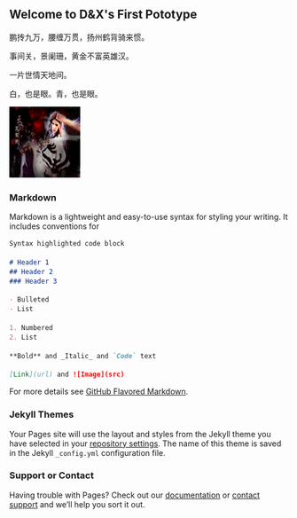## Welcome to D&X's First Pototype


<body>
  
<p> 鹏抟九万，腰缠万贯，扬州鹤背骑来惯。 </p>
<p> 事间关，景阑珊，黄金不富英雄汉。 </p>
<p> 一片世情天地间。 </p>
<p> 白，也是眼。青，也是眼。</p>
<img src="795f9c65bc8cffc6f63654c9.jpg" width="128" height="128" />
</p>

</body>

### Markdown

Markdown is a lightweight and easy-to-use syntax for styling your writing. It includes conventions for

```markdown
Syntax highlighted code block

# Header 1
## Header 2
### Header 3

- Bulleted
- List

1. Numbered
2. List

**Bold** and _Italic_ and `Code` text

[Link](url) and ![Image](src)
```

For more details see [GitHub Flavored Markdown](https://guides.github.com/features/mastering-markdown/).

### Jekyll Themes

Your Pages site will use the layout and styles from the Jekyll theme you have selected in your [repository settings](https://github.com/Kyasubaru/D-X-pototype/settings). The name of this theme is saved in the Jekyll `_config.yml` configuration file.

### Support or Contact

Having trouble with Pages? Check out our [documentation](https://help.github.com/categories/github-pages-basics/) or [contact support](https://github.com/contact) and we’ll help you sort it out.
